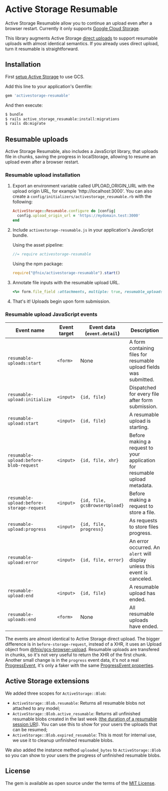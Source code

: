 # Active Storage Resumable
Active Storage Resumable allow you to continue an upload even after a browser restart. Currently it only supports
[Google Cloud Storage](https://cloud.google.com/storage/docs/json_api/v1/how-tos/resumable-upload).

This library augments Active Storage
[direct uploads](https://guides.rubyonrails.org/active_storage_overview.html#direct-uploads) to support resumable
uploads with almost identical semantics. If you already uses direct upload, turn it resumable is straightforward.

## Installation
First [setup Active Storage](https://guides.rubyonrails.org/active_storage_overview.html#setup) to use GCS.

Add this line to your application's Gemfile:

```ruby
gem 'activestorage-resumable'
```

And then execute:
```bash
$ bundle
$ rails active_storage_resumable:install:migrations
$ rails db:migrate
```

## Resumable uploads
Active Storage Resumable, also includes a JavaScript library, that uploads file in chunks, saving the progress in
localStorage, allowing to resume an upload even after a browser restart.

### Resumable upload installation
1. Export an environment variable called UPLOAD_ORIGIN_URL with the upload origin URL, for example
   'http://localhost:3000'. You can also create a `config/initializers/activestorage_resumable.rb` with the following:

    ```ruby
    ActiveStorage::Resumable.configure do |config|
      config.upload_origin_url = 'https://mydomain.test:3000'
    end
    ```
2. Include `activestorage-resumable.js` in your application's JavaScript bundle.

    Using the asset pipeline:
    ```js
    //= require activestorage-resumable
    ```
    Using the npm package:
    ```js
    require("@fnix/activestorage-resumable").start()
    ```
3. Annotate file inputs with the resumable upload URL.

    ```ruby
    <%= form.file_field :attachments, multiple: true, resumable_upload: true %>
    ```
4. That's it! Uploads begin upon form submission.

### Resumable upload JavaScript events

| Event name | Event target | Event data (`event.detail`) | Description |
| --- | --- | --- | --- |
| `resumable-uploads:start` | `<form>` | None | A form containing files for resumable upload fields was submitted. |
| `resumable-upload:initialize` | `<input>` | `{id, file}` | Dispatched for every file after form submission. |
| `resumable-upload:start` | `<input>` | `{id, file}` | A resumable upload is starting. |
| `resumable-upload:before-blob-request` | `<input>` | `{id, file, xhr}` | Before making a request to your application for resumable upload metadata. |
| `resumable-upload:before-storage-request` | `<input>` | `{id, file, gcsBrowserUpload}` | Before making a request to store a file. |
| `resumable-upload:progress` | `<input>` | `{id, file, progress}` | As requests to store files progress. |
| `resumable-upload:error` | `<input>` | `{id, file, error}` | An error occurred. An `alert` will display unless this event is canceled. |
| `resumable-upload:end` | `<input>` | `{id, file}` | A resumable upload has ended. |
| `resumable-uploads:end` | `<form>` | None | All resumable uploads have ended. |

The events are almost identical to Active Storage direct upload. The bigger difference is in `before-storage-request`,
instead of a XHR, it uses an Upload object from
[@fnix/gcs-browser-upload](https://www.npmjs.com/package/@fnix/gcs-browser-upload). Resumable uploads are transfered in
chunks, so it's not very useful to return the XHR of the first chunk. Another small change is in the `progress` event
data, it's not a real [ProgressEvent](https://developer.mozilla.org/en-US/docs/Web/API/ProgressEvent), it's only a faker
with the same [ProgressEvent properties](https://developer.mozilla.org/en-US/docs/Web/API/ProgressEvent#Properties).

## Active Storage extensions
We added three scopes for `ActiveStorage::Blob`:
* `ActiveStorage::Blob.resumable`: Returns all resumable blobs not attached to any model;
* `ActiveStorage::Blob.active_resumable`: Returns all unfinished resumable blobs created in the last week ([the duration
  of a resumable session URI](https://cloud.google.com/storage/docs/json_api/v1/how-tos/resumable-upload#save-session-uri)).
  You can use this to show for your users the uploads that can be resumed;
* `ActiveStorage::Blob.expired_resumable`: This is most for internal use, we use it to cleanup unfinished resumable
  blobs.

We also added the instance method `uploaded_bytes` to `ActiveStorage::Blob` so you can show to your users the progress
of unfinished resumable blobs.

## License
The gem is available as open source under the terms of the [MIT License](https://opensource.org/licenses/MIT).
